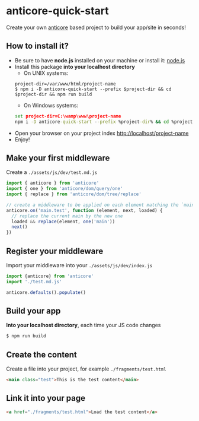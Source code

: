 # anticore-quick-start

Create your own [anticore](https://github.com/Lcfvs/anticore) based project to build your app/site in seconds!

## How to install it?

* Be sure to have **node.js** installed on your machine or install it: [node.js](https://nodejs.org/en/download/)
* Install this package **into your localhost directory**
  * On UNIX systems:
  ```shell
  project-dir=/var/www/html/project-name
  $ npm i -D anticore-quick-start --prefix $project-dir && cd $project-dir && npm run build
  ```
  * On Windows systems:
  ```cmd
  set project-dir=C:\wamp\www\project-name
  npm i -D anticore-quick-start --prefix %project-dir% && cd %project-dir% && npm run build
  ```
* Open your browser on your project index [http://localhost/project-name](http://localhost/project-name)
* Enjoy!

## Make your first middleware

Create a `./assets/js/dev/test.md.js`

```js
import { anticore } from 'anticore'
import { one } from 'anticore/dom/query/one'
import { replace } from 'anticore/dom/tree/replace'

// create a middleware to be applied on each element matching the `main.test` selector
anticore.on('main.test', function (element, next, loaded) {
  // replace the current main by the new one
  loaded && replace(element, one('main'))
  next() 
})
```

## Register your middleware

Import your middleware into your `./assets/js/dev/index.js`

```js
import {anticore} from 'anticore'
import './test.md.js'

anticore.defaults().populate()
```

## Build your app

**Into your localhost directory**, each time your JS code changes
```cmd
$ npm run build
```

## Create the content

Create a file into your project, for example `./fragments/test.html`

```html
<main class="test">This is the test content</main>
```

## Link it into your page

```html
<a href="./fragments/test.html">Load the test content</a>
```


